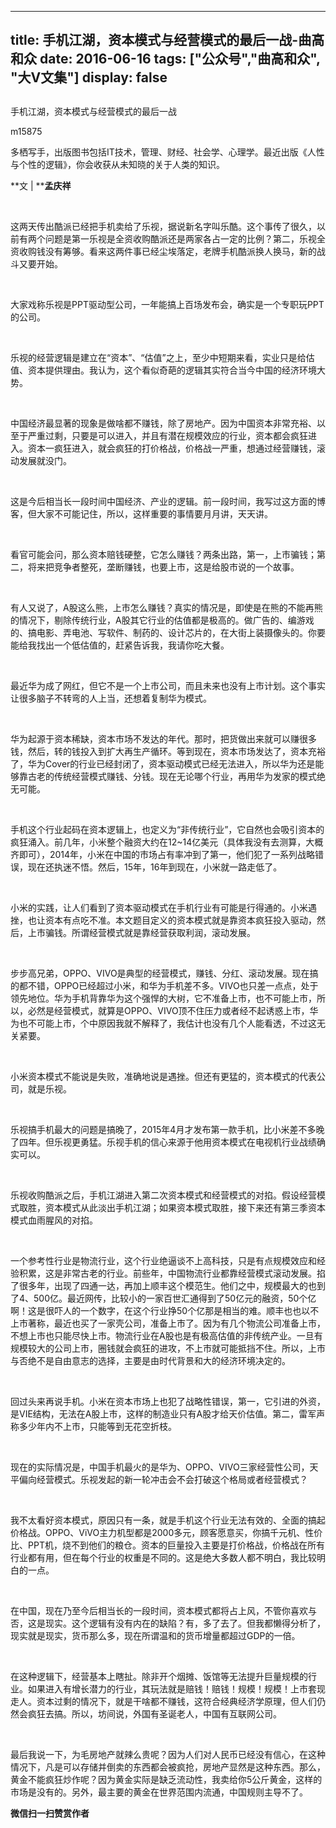 
---
title:   手机江湖，资本模式与经营模式的最后一战-曲高和众
date: 2016-06-16
tags: ["公众号","曲高和众", "大V文集"]
display: false
---


## 



手机江湖，资本模式与经营模式的最后一战




m15875




多栖写手，出版图书包括IT技术，管理、财经、社会学、心理学。最近出版《人性与个性的逻辑》，你会收获从未知晓的关于人类的知识。


**文 | ****孟庆祥**

&nbsp;

这两天传出酷派已经把手机卖给了乐视，据说新名字叫乐酷。这个事传了很久，以前有两个问题是第一乐视是全资收购酷派还是两家各占一定的比例？第二，乐视全资收购钱没有筹够。看来这两件事已经尘埃落定，老牌手机酷派换人换马，新的战斗又要开始。

&nbsp;

大家戏称乐视是PPT驱动型公司，一年能搞上百场发布会，确实是一个专职玩PPT的公司。

&nbsp;

乐视的经营逻辑是建立在“资本”、“估值”之上，至少中短期来看，实业只是给估值、资本提供理由。我认为，这个看似奇葩的逻辑其实符合当今中国的经济环境大势。

&nbsp;

中国经济最显著的现象是做啥都不赚钱，除了房地产。因为中国资本非常充裕、以至于严重过剩，只要是可以进入，并且有潜在规模效应的行业，资本都会疯狂进入。资本一疯狂进入，就会疯狂的打价格战，价格战一严重，想通过经营赚钱，滚动发展就没门。

&nbsp;

这是今后相当长一段时间中国经济、产业的逻辑。前一段时间，我写过这方面的博客，但大家不可能记住，所以，这样重要的事情要月月讲，天天讲。

&nbsp;

看官可能会问，那么资本赔钱硬整，它怎么赚钱？两条出路，第一，上市骗钱；第二，将来把竞争者整死，垄断赚钱，也要上市，这是给股市说的一个故事。

&nbsp;

有人又说了，A股这么熊，上市怎么赚钱？真实的情况是，即使是在熊的不能再熊的情况下，剔除传统行业，A股其它行业的估值都是极高的。做广告的、编游戏的、搞电影、弄电池、写软件、制药的、设计芯片的，在大街上装摄像头的。你要能给我找出一个低估值的，赶紧告诉我，我请你吃大餐。

&nbsp;

最近华为成了网红，但它不是一个上市公司，而且未来也没有上市计划。这个事实让很多脑子不转弯的人上当，还想着复制华为模式。

&nbsp;

华为起源于资本稀缺，资本市场不发达的年代。那时，把货做出来就可以赚很多钱，然后，转的钱投入到扩大再生产循环。等到现在，资本市场发达了，资本充裕了，华为Cover的行业已经封闭了，资本驱动模式已经无法进入，所以华为还是能够靠古老的传统经营模式赚钱、分钱。现在无论哪个行业，再用华为发家的模式绝无可能。

&nbsp;

手机这个行业起码在资本逻辑上，也定义为“非传统行业”，它自然也会吸引资本的疯狂涌入。前几年，小米整个融资大约在12~14亿美元（具体我没有去测算，大概齐即可），2014年，小米在中国的市场占有率冲到了第一，他们犯了一系列战略错误，现在还执迷不悟。然后，15年，16年到现在，小米就一路走低了。

&nbsp;

小米的实践，让人们看到了资本驱动模式在手机行业有可能是行得通的。小米遇挫，也让资本有点吃不准。本文题目定义的资本模式就是靠资本疯狂投入驱动，然后，上市骗钱。所谓经营模式就是靠经营获取利润，滚动发展。

&nbsp;

步步高兄弟，OPPO、VIVO是典型的经营模式，赚钱、分红、滚动发展。现在搞的都不错，OPPO已经超过小米，和华为手机差不多。VIVO也只差一点点，处于领先地位。华为手机背靠华为这个强悍的大树，它不准备上市，也不可能上市，所以，必然是经营模式，就算是OPPO、VIVO顶不住压力或者经不起诱惑上市，华为也不可能上市，个中原因我就不解释了，我估计也没有几个人能看透，不过这无关紧要。

&nbsp;

小米资本模式不能说是失败，准确地说是遇挫。但还有更猛的，资本模式的代表公司，就是乐视。

&nbsp;

乐视搞手机最大的问题是搞晚了，2015年4月才发布第一款手机，比小米差不多晚了四年。但乐视更勇猛。乐视手机的信心来源于他用资本模式在电视机行业战绩确实可以。

&nbsp;

乐视收购酷派之后，手机江湖进入第二次资本模式和经营模式的对掐。假设经营模式取胜，资本模式从此淡出手机江湖；如果资本模式取胜，接下来还有第三季资本模式血雨腥风的对掐。

&nbsp;

一个参考性行业是物流行业，这个行业绝逼谈不上高科技，只是有点规模效应和经验积累，这是非常古老的行业。前些年，中国物流行业都靠经营模式滚动发展。掐了很多年，出现了四通一达，再加上顺丰这个模范生。他们之中，规模最大的也到了4、500亿。最近网传，比较小的一家百世汇通得到了50亿元的融资，50个亿啊！这是很吓人的一个数字，在这个行业挣50个亿那是相当的难。顺丰也也以不上市著称，最近也买了一家壳公司，准备上市了。因为有几个物流公司准备上市，不想上市也只能尽快上市。物流行业在A股也是有极高估值的非传统产业。一旦有规模较大的公司上市，圈钱就会疯狂的进攻，不上市就可能抵挡不住。所以，上市与否绝不是自由意志的选择，主要是由时代背景和大的经济环境决定的。

&nbsp;

回过头来再说手机。小米在资本市场上也犯了战略性错误，第一，它引进的外资，是VIE结构，无法在A股上市，这样的制造业只有A股才给天价估值。第二，雷军声称多少年内不上市，只能等到无花空折枝。

&nbsp;

现在的实际情况是，中国手机最火的是华为、OPPO、VIVO三家经营性公司，天平偏向经营模式。乐视发起的新一轮冲击会不会打破这个格局或者经营模式？

&nbsp;

我不太看好资本模式，原因只有一条，就是手机这个行业无法有效的、全面的搞起价格战。OPPO、ViVO主力机型都是2000多元，顾客愿意买，你搞千元机、性价比、PPT机，烧不到他们的粮仓。资本的巨量投入主要是打价格战，价格战在所有行业都有用，但在每个行业的权重是不同的。这是绝大多数人都不明白，我比较明白的一点。

&nbsp;

在中国，现在乃至今后相当长的一段时间，资本模式都将占上风，不管你喜欢与否，这是现实。这个逻辑有没有内在的缺陷？有，多了去了。但我都懒得分析了，现实就是现实，货币那么多，现在所谓温和的货币增量都超过GDP的一倍。

&nbsp;

在这种逻辑下，经营基本上瞎扯。除非开个烟摊、饭馆等无法提升巨量规模的行业。如果进入有增长潜力的行业，其玩法就是赔钱！赔钱！规模！规模！上市套现走人。资本过剩的情况下，就是干啥都不赚钱，这符合经典经济学原理，但人们仍然会疯狂去搞。所以，坊间说，外国有圣诞老人，中国有互联网公司。

&nbsp;

最后我说一下，为毛房地产就辣么贵呢？因为人们对人民币已经没有信心，在这种情况下，凡是可以存储并倒卖的东西都会被疯抢，房地产显然是这种东西。那么，黄金不能疯狂炒作呢？因为黄金实际是缺乏流动性，我卖给你5公斤黄金，这样的市场是没有的。另外，最主要的黄金在世界范围内流通，中国规则主导不了。








**微信扫一扫赞赏作者**













